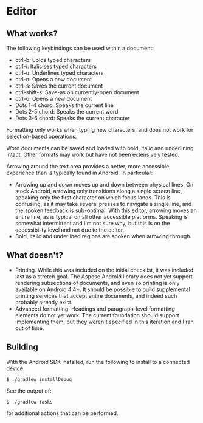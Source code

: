 # Editor

## What works?

The following keybindings can be used within a document:

 * ctrl-b: Bolds typed characters
 * ctrl-i: Italicises typed characters
 * ctrl-u: Underlines typed characters
 * ctrl-n: Opens a new document
 * ctrl-s: Saves the current document
 * ctrl-shift-s: Save-as on currently-open document
 * ctrl-o: Opens a new document
 * Dots 1-4 chord: Speaks the current line
 * Dots 2-5 chord: Speaks the current word
 * Dots 3-6 chord: Speaks the current character

Formatting only works when typing new characters, and does not work for selection-based operations.

Word documents can be saved and loaded with bold, italic and underlining intact. Other formats may work but have not been extensively tested.

Arrowing around the text area provides a better, more accessible experience than is typically found in Android. In particular:

 * Arrowing up and down moves up and down between physical lines. On stock Android, arrowing only transitions along a single screen line, speaking only the first character on which focus lands. This is confusing, as it may take several presses to navigate a single line, and the spoken feedback is sub-optimal. With this editor, arrowing moves an entire line, as is typical on all other accessible platforms. Speaking is somewhat intermittent and I'm not sure why, but this is on the accessibility level and not due to the editor.
 * Bold, italic and underlined regions are spoken when arrowing through.

## What doesn't?

 * Printing. While this was included on the initial checklist, it was included last as a stretch goal. The Aspose Android library does not yet support rendering subsections of documents, and even so printing is only available on Android 4.4+. It should be possible to build supplemental printing services that accept entire documents, and indeed such probably already exist.
 * Advanced formatting. Headings and paragraph-level formatting elements do not yet work. The current foundation should support implementing them, but they weren't specified in this iteration and I ran out of time.

## Building

With the Android SDK installed, run the following to install to a connected device:

    $ ./gradlew installDebug

See the output of:

    $ ./gradlew tasks

for additional actions that can be performed.